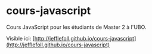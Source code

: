 # cours-javascript
Cours JavaScript pour les étudiants de Master 2 à l'UBO.

Visible ici: [http://jefflefoll.github.io/cours-javascript](http://jefflefoll.github.io/cours-javascript)
